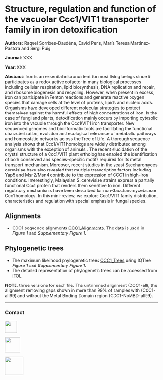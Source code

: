 # Structure, regulation and function of the vacuolar Ccc1/VIT1 transporter family in iron detoxification
**Authors**: Raquel Sorribes-Daudéna, David Peris, María Teresa Martínez-Pastora and Sergi Puig

**Journal**: XXX

**Year**: XXX

**Abstract**: Iron is an essential micronutrient for most living beings since it participates as a redox active cofactor in many biological processes including cellular respiration, lipid biosynthesis, DNA replication and repair, and ribosome biogenesis and recycling. However, when present in excess, iron can participate in Fenton reactions and generate reactive oxygen species that damage cells at the level of proteins, lipids and nucleic acids. Organisms have developed different molecular strategies to protect themselves against the harmful effects of high concentrations of iron. In the case of fungi and plants, detoxification mainly occurs by importing cytosolic iron into the vacuole through the Ccc1/VIT1 iron transporter. New sequenced genomes and bioinformatic tools are facilitating the functional characterization, evolution and ecological relevance of metabolic pathways and homeostatic networks across the Tree of Life. A thorough sequence analysis shows that Ccc1/VIT1 homologs are widely distributed among organisms with the exception of animals . The recent elucidation of the crystal structure of a Ccc1/VIT1 plant ortholog has enabled the identification of both conserved and species-specific motifs required for its metal transport mechanism. Moreover, recent studies in the yeast Saccharomyces cerevisiae have also revealed that multiple transcription factors including Yap5 and Msn2/Msn4 contribute to the expression of CCC1 in high-iron conditions. Interestingly, Malaysian S. cerevisiae strains express a partially functional Ccc1 protein that renders them sensitive to iron. Different regulatory mechanisms have been described for non-Saccharomycetaceae Ccc1 homologs. In this mini-review, we explore Ccc1/VIT1 family distribution, characteristics and regulation with special emphasis in fungal species.

## Alignments

- CCC1 sequence alignments [CCC1_Alignments](https://github.com/PerisD/EukCCC1/CCC1_Alignments/CCC1_Alignments.rar "CCC1_Alignments"). The data is used in *Figure 1* and *Supplementary Figure 1*.

## Phylogenetic trees

- The maximum likelihood phylogenetic trees [CCC1_Trees](https://github.com/PerisD/EukCCC1/CCC1_IQTrees/CCC1_IQTrees.rar "CCC1_Trees") using IQTree *Figure 1* and *Supplementary Figure 1*.
- The detailed representation of phylogenetic trees can be accessed from [iTOL](http://itol.embl.de/shared/Peris_D "iTOL trees")

**NOTE**: three versions for each file. The untrimmed alignment (CCC1-all), the alignment removing gaps shown in more than 99% of samples with (CCC1-all99) and without the Metal Binding Domain region (CCC1-NoMBD-all99).

***

### Contact

[<img src="http://1000logos.net/wp-content/uploads/2017/03/LinkedIn-Logo.png" width="40"/>](https://bit.ly/2V9hFt4)

[<img src="https://www.uv.es/perisnav/Index/twitter-logo.png" width="50"/>](https://bit.ly/2WJ2Rm8)

[<img src="https://www.uv.es/perisnav/images/Mitogression.png" width="60"/>](https://www.uv.es/perisnav/)
